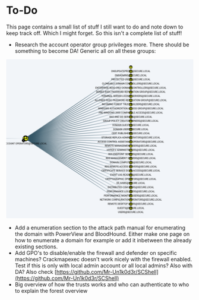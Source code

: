 # To-Do

This page contains a small list of stuff I still want to do and note down to keep track off. Which I might forget. So this isn't a complete list of stuff!

* Research the account operator group privileges more. There should be something to become DA! Generic all on all these groups:

![](<../.gitbook/assets/image (24).png>)

* Add a enumeration section to the attack path manual for enumerating the domain with PowerView and BloodHound. Either make one page on how to enumerate a domain for example or add it inbetween the already existing sections.
* Add GPO's to disable/enable the firewall and defender on specific machines? Crackmapexec doesn't work nicely with the firewall enabled. Test if this is only with local admin account or all local admins? Also with DA? Also check [https://github.com/Mr-Un1k0d3r/SCShell](https://github.com/Mr-Un1k0d3r/SCShell)
* Big overview of how the trusts works and who can authenticate to who to explain the forest overview

